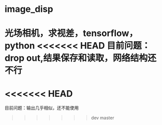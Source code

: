 # image_disp
光场相机，求视差，tensorflow，python
<<<<<<< HEAD
目前问题：drop out,结果保存和读取，网络结构还不行
=======
<<<<<<< HEAD
=======
目前问题：输出几乎相似，还不能使用
>>>>>>> dev
>>>>>>> master
